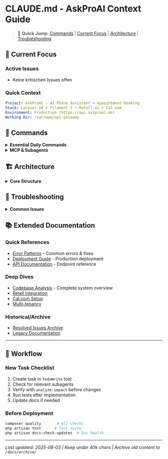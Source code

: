 # CLAUDE.md - AskProAI Context Guide

> 🚀 **Quick Jump**: [Commands](#commands) | [Current Focus](#current-focus) | [Architecture](#architecture) | [Troubleshooting](#troubleshooting)

## 🎯 Current Focus

### Active Issues
- Keine kritischen Issues offen

### Quick Context
```yaml
Project: AskProAI - AI Phone Assistant + Appointment Booking
Stack: Laravel 10 + Filament 3 + Retell.ai + Cal.com
Environment: Production (https://api.askproai.de)
Working Dir: /var/www/api-gateway
```

## 🔧 Commands

<details>
<summary><strong>Essential Daily Commands</strong></summary>

```bash
# Database Access
mysql -u askproai_user -p'lkZ57Dju9EDjrMxn' askproai_db

# Cache & Build
php artisan optimize:clear
npm run build
php artisan filament:clear-cached-components

# Queue & Monitoring
php artisan horizon
php artisan horizon:status
tail -f storage/logs/laravel.log

# Testing
php artisan test
php artisan test --filter=FeatureName
```
</details>

<details>
<summary><strong>MCP & Subagents</strong></summary>

### Available MCPs
- `CalcomMCP` - Calendar integration
- `RetellMCP` - AI phone service
- `DatabaseMCP` - Safe DB operations
- Context7 (`mcp__context7__*`) - Library docs

### Key Subagents
- `ui-auditor` - UI/UX analysis
- `performance-profiler` - Performance issues
- `engineering/rapid-prototyper` - Quick MVPs
- `test-writer-fixer` - Auto test fixes

[Full Agent List](./.claude/agents/README.md)
</details>

## 🏗️ Architecture

<details>
<summary><strong>Core Structure</strong></summary>

```
Company (Tenant)
├── Branches (Locations)
├── Staff (Employees)
├── Services (Offerings)
├── Customers
└── Appointments
```

### Key Services
- `RetellV2Service` - AI phone integration
- `CalcomV2Service` - Calendar API
- `AppointmentService` - Booking logic
- `CustomerService` - Customer management

### Integration Flow
1. Call → Retell.ai answers
2. AI extracts appointment details
3. Webhook → `/api/retell/webhook-simple`
4. Create/update customer
5. Book in Cal.com
6. Confirm to caller
</details>

## 🚨 Troubleshooting

<details>
<summary><strong>Common Issues</strong></summary>

### Admin Panel Navigation Not Working
```javascript
// Quick test in browser console
document.querySelectorAll('a[href*="/admin"]').forEach(link => {
    const style = window.getComputedStyle(link);
    console.log(`${link.textContent}: ${style.pointerEvents}`);
});
```

### Retell.ai Issues
```bash
# Check webhook processing
tail -f storage/logs/laravel.log | grep -i retell

# Manual import
php manual-retell-import.php

# Test webhook
php test-retell-real-data.php
```

### Database Issues
```bash
# Clear config cache
rm -f bootstrap/cache/config.php
php artisan config:cache

# Check connections
php artisan db:show
```
</details>

## 📚 Extended Documentation

### Quick References
- [Error Patterns](./docs/ERROR_PATTERNS.md) - Common errors & fixes
- [Deployment Guide](./docs/DEPLOYMENT_CHECKLIST.md) - Production deployment
- [API Documentation](./docs/API_DOCUMENTATION.md) - Endpoint reference

### Deep Dives
- [Codebase Analysis](./codebase_analysis.md) - Complete system overview
- [Retell Integration](./docs/integrations/RETELL_INTEGRATION.md)
- [Cal.com Setup](./docs/integrations/CALCOM_SETUP.md)
- [Multi-tenancy](./docs/architecture/MULTI_TENANCY.md)

### Historical/Archive
- [Resolved Issues Archive](./docs/archive/RESOLVED_ISSUES.md)
- [Legacy Documentation](./docs/archive/LEGACY.md)

---

## 🎯 Workflow

### New Task Checklist
1. Create task in `TodoWrite` tool
2. Check for relevant subagents
3. Verify with `analyze:impact` before changes
4. Run tests after implementation
5. Update docs if needed

### Before Deployment
```bash
composer quality       # All checks
php artisan test      # Test suite
php artisan docs:check-updates  # Doc health
```

---

*Last updated: 2025-08-03 | Keep under 40k chars | Archive old content to `/docs/archive/`*